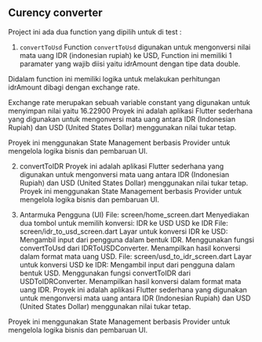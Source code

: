## Curency converter
Project ini ada dua function yang dipilih untuk di test :

 1. `convertToUsd`
 Function `convertToUsd` digunakan untuk mengonversi nilai mata uang IDR (indonesian rupiah) ke USD, 
Function ini memiliki 1 paramater yang wajib diisi yaitu idrAmount dengan tipe data double.

Didalam function ini memiliki logika untuk melakukan perhitungan idrAmount dibagi dengan exchange rate. 

Exchange rate merupakan sebuah variable constant yang digunakan untuk menyimpan nilai yaitu 16.22900
Proyek ini adalah aplikasi Flutter sederhana yang digunakan untuk mengonversi mata uang antara IDR (Indonesian Rupiah) dan USD (United States Dollar) menggunakan nilai tukar tetap.

Proyek ini menggunakan State Management berbasis Provider untuk mengelola logika bisnis dan pembaruan UI.


 
 2. convertToIDR
Proyek ini adalah aplikasi Flutter sederhana yang digunakan untuk mengonversi mata uang antara IDR (Indonesian Rupiah) dan USD (United States Dollar) menggunakan nilai tukar tetap.
Proyek ini menggunakan State Management berbasis Provider untuk mengelola logika bisnis dan pembaruan UI.


3. Antarmuka Pengguna (UI)
File: screen/home_screen.dart
Menyediakan dua tombol untuk memilih konversi:
IDR ke USD
USD ke IDR
File: screen/idr_to_usd_screen.dart
Layar untuk konversi IDR ke USD:
Mengambil input dari pengguna dalam bentuk IDR.
Menggunakan fungsi convertToUsd dari IDRToUSDConverter.
Menampilkan hasil konversi dalam format mata uang USD.
File: screen/usd_to_idr_screen.dart
Layar untuk konversi USD ke IDR:
Mengambil input dari pengguna dalam bentuk USD.
Menggunakan fungsi convertToIDR dari USDToIDRConverter.
Menampilkan hasil konversi dalam format mata uang IDR.
Proyek ini adalah aplikasi Flutter sederhana yang digunakan untuk mengonversi mata uang antara IDR (Indonesian Rupiah) dan USD (United States Dollar) menggunakan nilai tukar tetap.

Proyek ini menggunakan State Management berbasis Provider untuk mengelola logika bisnis dan pembaruan UI.


